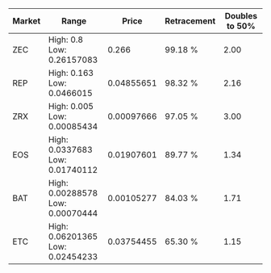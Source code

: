 | Market | Range | Price| Retracement | Doubles to 50% |
| --- | --- | --- | --- | --- |
| ZEC | High: 0.8<br />Low: 0.26157083 | 0.266 | 99.18 % | 2.00 |
| REP | High: 0.163<br />Low: 0.0466015 | 0.04855651 | 98.32 % | 2.16 |
| ZRX | High: 0.005<br />Low: 0.00085434 | 0.00097666 | 97.05 % | 3.00 |
| EOS | High: 0.0337683<br />Low: 0.01740112 | 0.01907601 | 89.77 % | 1.34 |
| BAT | High: 0.00288578<br />Low: 0.00070444 | 0.00105277 | 84.03 % | 1.71 |
| ETC | High: 0.06201365<br />Low: 0.02454233 | 0.03754455 | 65.30 % | 1.15 |
